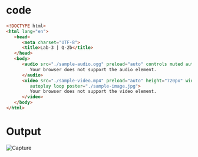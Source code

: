 # code

```html
<!DOCTYPE html> 
<html lang="en">
   <head>
      <meta charset="UTF-8">
      <title>Lab-3 | Q-2b</title>
   </head>
   <body>
      <audio src="./sample-audio.ogg" preload="auto" controls muted autoplay loop> 
         Your browser does not support the audio element. 
      </audio>
      <video src="./sample-video.mp4" preload="auto" height="720px" width="100%" controls muted
         autoplay loop poster="./sample-image.jpg"> 
         Your browser does not support the video element. 
      </video>
   </body>
</html>
```

# Output
![Capture](https://user-images.githubusercontent.com/89020930/159686155-21850fd8-537e-44d5-970b-112787b23454.PNG)
